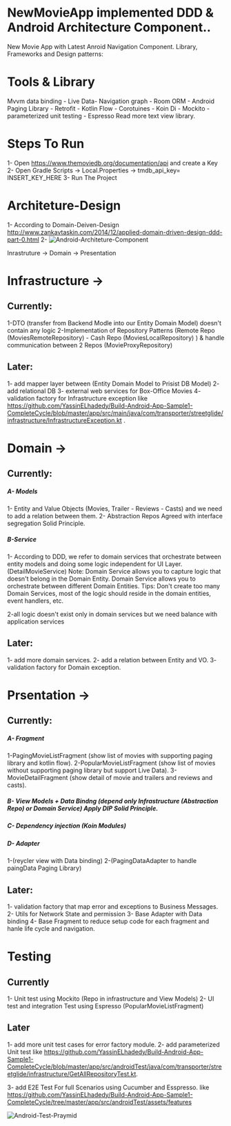 # NewMovieApp implemented DDD & Android Architecture Component..
New Movie App with Latest Anroid Navigation Component.
Library, Frameworks and Design patterns:

# Tools & Library
Mvvm data binding - Live Data- Navigation graph - Room ORM - Android Paging Library -
Retrofit - Kotlin Flow - Corotuines - Koin Di - Mockito - parameterized unit testing - Espresso
Read more text view library.

# Steps To Run 

1- Open https://www.themoviedb.org/documentation/api and create a Key
2- Open Gradle Scripts -> Local.Properties -> tmdb_api_key= INSERT_KEY_HERE
3- Run The Project


# Architeture-Design

1- According to Domain-Deiven-Design http://www.zankavtaskin.com/2014/12/applied-domain-driven-design-ddd-part-0.html
2- ![Android-Architeture-Component](https://developer.android.com/topic/libraries/architecture/images/final-architecture.png)

Inrastruture -> Domain -> Presentation


# Infrastructure ->

## Currently:
1-DTO (transfer from Backend Modle into our Entity Domain Model) doesn't contain any logic
2-Implementation of Repository Patterns (Remote Repo (MoviesRemoteRepository) - Cash Repo (MoviesLocalRepository) )  & handle communication between 2 Repos (MovieProxyRepository) 

## Later:
1- add mapper layer between (Entity Domain Model to Prisist DB Model)
2- add relational DB 
3- external web services for Box-Office Movies
4- validation factory for Infrastructure exception like https://github.com/YassinELhadedy/Build-Android-App-Sample1-CompleteCycle/blob/master/app/src/main/java/com/transporter/streetglide/infrastructure/InfrastructureException.kt . 


# Domain ->

## Currently:

##### A- Models 
1- Entity and Value Objects  (Movies, Trailer - Reviews - Casts) and we need to add a relation between them.
2- Abstraction Repos Agreed with interface segregation  Solid Principle.

##### B-Service 
1- According to DDD, we refer to domain services that orchestrate between entity models and doing some logic independent for UI Layer.(DetailMovieService)
Note:
Domain Service allows you to capture logic that doesn't belong in the Domain Entity.
Domain Service allows you to orchestrate between different Domain Entities.
Tips:
Don't create too many Domain Services, most of the logic should reside in the domain entities, event handlers, etc. 

2-all logic doesn't exist only in domain services but we need balance with application services

## Later: 
1- add more domain services.
2- add a relation between Entity and VO.
3- validation factory for Domain exception.



# Prsentation -> 

## Currently:


##### A- Fragment

1-PagingMovieListFragment (show list of movies with supporting paging library and kotlin flow).
2-PopularMovieListFragment (show list of movies without supporting paging library but support Live Data).
3-MovieDetailFragment (show detail of movie and trailers and reviews and casts).


##### B- View Models + Data Bindng (depend only Infrastructure (Abstraction Repo) or Domain Service) Apply DIP Solid Principle.


##### C- Dependency injection (Koin Modules)


##### D- Adapter 

1-(reycler view with Data binding)
2-(PagingDataAdapter to handle paingData  Paging Library)



## Later:


1- validation factory that map error and exceptions to Business Messages.
2- Utils for Network State and permission
3- Base Adapter with Data binding
4- Base Fragment to reduce setup code for each fragment and hanle life cycle and navigation.


# Testing 

## Currently


1- Unit test using Mockito (Repo in infrastructure and View Models)
2- UI test and integration Test using Espresso  (PopularMovieListFragment)


## Later

1- add more unit test cases for error factory module.
2- add parameterized Unit test like https://github.com/YassinELhadedy/Build-Android-App-Sample1-CompleteCycle/blob/master/app/src/androidTest/java/com/transporter/streetglide/infrastructure/GetAllRepositoryTest.kt.


3- add E2E Test For full Scenarios using Cucumber and Esspresso. like https://github.com/YassinELhadedy/Build-Android-App-Sample1-CompleteCycle/tree/master/app/src/androidTest/assets/features

![Android-Test-Praymid](https://cdn-images-1.medium.com/max/1563/1*6M7_pT_2HJR-o-AXgkHU0g.jpeg)
